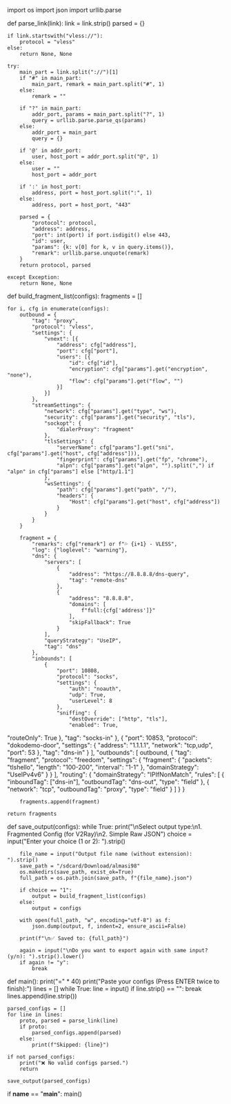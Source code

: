 
import os
import json
import urllib.parse


def parse_link(link):
    link = link.strip()
    parsed = {}

    if link.startswith("vless://"):
        protocol = "vless"
    else:
        return None, None

    try:
        main_part = link.split("://")[1]
        if "#" in main_part:
            main_part, remark = main_part.split("#", 1)
        else:
            remark = ""

        if "?" in main_part:
            addr_port, params = main_part.split("?", 1)
            query = urllib.parse.parse_qs(params)
        else:
            addr_port = main_part
            query = {}

        if '@' in addr_port:
            user, host_port = addr_port.split("@", 1)
        else:
            user = ""
            host_port = addr_port

        if ':' in host_port:
            address, port = host_port.split(":", 1)
        else:
            address, port = host_port, "443"

        parsed = {
            "protocol": protocol,
            "address": address,
            "port": int(port) if port.isdigit() else 443,
            "id": user,
            "params": {k: v[0] for k, v in query.items()},
            "remark": urllib.parse.unquote(remark)
        }
        return protocol, parsed

    except Exception:
        return None, None


def build_fragment_list(configs):
    fragments = []

    for i, cfg in enumerate(configs):
        outbound = {
            "tag": "proxy",
            "protocol": "vless",
            "settings": {
                "vnext": [{
                    "address": cfg["address"],
                    "port": cfg["port"],
                    "users": [{
                        "id": cfg["id"],
                        "encryption": cfg["params"].get("encryption", "none"),
                        "flow": cfg["params"].get("flow", "")
                    }]
                }]
            },
            "streamSettings": {
                "network": cfg["params"].get("type", "ws"),
                "security": cfg["params"].get("security", "tls"),
                "sockopt": {
                    "dialerProxy": "fragment"
                },
                "tlsSettings": {
                    "serverName": cfg["params"].get("sni", cfg["params"].get("host", cfg["address"])),
                    "fingerprint": cfg["params"].get("fp", "chrome"),
                    "alpn": cfg["params"].get("alpn", "").split(",") if "alpn" in cfg["params"] else ["http/1.1"]
                },
                "wsSettings": {
                    "path": cfg["params"].get("path", "/"),
                    "headers": {
                        "Host": cfg["params"].get("host", cfg["address"])
                    }
                }
            }
        }

        fragment = {
            "remarks": cfg["remark"] or f"💦 {i+1} - VLESS",
            "log": {"loglevel": "warning"},
            "dns": {
                "servers": [
                    {
                        "address": "https://8.8.8.8/dns-query",
                        "tag": "remote-dns"
                    },
                    {
                        "address": "8.8.8.8",
                        "domains": [
                            f"full:{cfg['address']}"
                        ],
                        "skipFallback": True
                    }
                ],
                "queryStrategy": "UseIP",
                "tag": "dns"
            },
            "inbounds": [
                {
                    "port": 10808,
                    "protocol": "socks",
                    "settings": {
                        "auth": "noauth",
                        "udp": True,
                        "userLevel": 8
                    },
                    "sniffing": {
                        "destOverride": ["http", "tls"],
                        "enabled": True,

"routeOnly": True
                    },
                    "tag": "socks-in"
                },
                {
                    "port": 10853,
                    "protocol": "dokodemo-door",
                    "settings": {
                        "address": "1.1.1.1",
                        "network": "tcp,udp",
                        "port": 53
                    },
                    "tag": "dns-in"
                }
            ],
            "outbounds": [
                outbound,
                {
                    "tag": "fragment",
                    "protocol": "freedom",
                    "settings": {
                        "fragment": {
                            "packets": "tlshello",
                            "length": "100-200",
                            "interval": "1-1"
                        },
                        "domainStrategy": "UseIPv4v6"
                    }
                }
            ],
            "routing": {
                "domainStrategy": "IPIfNonMatch",
                "rules": [
                    {
                        "inboundTag": ["dns-in"],
                        "outboundTag": "dns-out",
                        "type": "field"
                    },
                    {
                        "network": "tcp",
                        "outboundTag": "proxy",
                        "type": "field"
                    }
                ]
            }
        }

        fragments.append(fragment)

    return fragments


def save_output(configs):
    while True:
        print("\nSelect output type:\n1. Fragmented Config (for V2Ray)\n2. Simple Raw JSON")
        choice = input("Enter your choice (1 or 2): ").strip()

        file_name = input("Output file name (without extension): ").strip()
        save_path = "/sdcard/Download/almasi98"
        os.makedirs(save_path, exist_ok=True)
        full_path = os.path.join(save_path, f"{file_name}.json")

        if choice == "1":
            output = build_fragment_list(configs)
        else:
            output = configs

        with open(full_path, "w", encoding="utf-8") as f:
            json.dump(output, f, indent=2, ensure_ascii=False)

        print(f"\n✅ Saved to: {full_path}")

        again = input("\nDo you want to export again with same input? (y/n): ").strip().lower()
        if again != "y":
            break


def main():
    print("=" * 40)
    print("Paste your configs (Press ENTER twice to finish):")
    lines = []
    while True:
        line = input()
        if line.strip() == "":
            break
        lines.append(line.strip())

    parsed_configs = []
    for line in lines:
        proto, parsed = parse_link(line)
        if proto:
            parsed_configs.append(parsed)
        else:
            print(f"Skipped: {line}")

    if not parsed_configs:
        print("❌ No valid configs parsed.")
        return

    save_output(parsed_configs)


if __name__ == "__main__":
    main()
